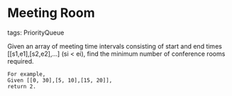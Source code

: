 # Meeting Room
tags: PriorityQueue

Given an array of meeting time intervals consisting of start and end times [[s1,e1],[s2,e2],...] (si < ei), find the minimum number of conference rooms required.

```
For example,
Given [[0, 30],[5, 10],[15, 20]],
return 2.
```
